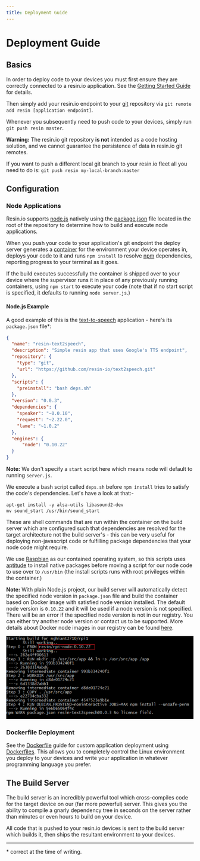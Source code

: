 ```yaml
---
title: Deployment Guide
---
```


# Deployment Guide

## Basics

In order to deploy code to your devices you must first ensure they are correctly
connected to a resin.io application. See the
[Getting Started Guide][getting-started] for details.

Then simply add your resin.io endpoint to your [git][git] repository via `git
remote add resin [application endpoint]`.

Whenever you subsequently need to push code to your devices, simply run
`git push resin master`.

__Warning:__ The resin.io git repository **is not** intended as a code hosting solution, and we cannot guarantee the persistence of data in resin.io git remotes.

If you want to push a different local git branch to your resin.io fleet all you need to do is:
`git push resin my-local-branch:master`

## Configuration

### Node Applications

Resin.io supports [node.js][node] natively using the [package.json][package]
file located in the root of the repository to determine how to build and execute
node applications.

When you push your code to your application's git endpoint the deploy server
generates a [container][container] for the environment your device operates in,
deploys your code to it and runs `npm install` to resolve [npm][npm]
dependencies, reporting progress to your terminal as it goes.

If the build executes successfully the container is shipped over to your device
where the supervisor runs it in place of any previously running containers,
using `npm start` to execute your code (note that if no start script is
specified, it defaults to running `node server.js`.)

#### Node.js Example

A good example of this is the [text-to-speech][text-to-speech] application -
here's its `package.json` file*:

```JSON
{
  "name": "resin-text2speech",
  "description": "Simple resin app that uses Google's TTS endpoint",
  "repository": {
    "type": "git",
    "url": "https://github.com/resin-io/text2speech.git"
  },
  "scripts": {
    "preinstall": "bash deps.sh"
  },
  "version": "0.0.3",
  "dependencies": {
    "speaker": "~0.0.10",
    "request": "~2.22.0",
    "lame": "~1.0.2"
  },
  "engines": {
      "node": "0.10.22"
  }
}
```

__Note:__ We don't specify a `start` script here which means node will default
to running `server.js`.

We execute a bash script called `deps.sh` before `npm install` tries to satisfy
the code's dependencies. Let's have a look at that:-

```shell
apt-get install -y alsa-utils libasound2-dev
mv sound_start /usr/bin/sound_start
```

These are shell commands that are run within the container on the build server
which are configured such that dependencies are resolved for the target
architecture not the build server's - this can be very useful for deploying
non-javascript code or fulfilling package dependencies that your node code
might require.

We use [Raspbian][raspbian] as our contained operating system, so this scripts
uses [aptitude][aptitude] to install native packages before moving a script for
our node code to use over to `/usr/bin` (the install scripts runs with root
privileges within the container.)

__Note:__ With plain Node.js project, our build server will automatically detect the specified node version in `package.json` file and build the container based on Docker image with satisfied node version installed. The default node version is `0.10.22` and it will be used if a node version is not specified. There will be an error if the specified node version is not in our registry. You can either try another node version or contact us to be supported. More details about Docker node images in our registry can be found [here][resin-base-image].

![terminal-builder-window](/img/terminal-builder-window.PNG)

### Dockerfile Deployment

See the [Dockerfile][dockerfile] guide for custom application deployment using
[Dockerfiles][docker-dockerfile]. This allows you to completely control the
Linux environment you deploy to your devices and write your application in
whatever programming language you prefer.

## The Build Server

The build server is an incredibly powerful tool which cross-compiles code for
the target device on our (far more powerful) server. This gives you the ability
to compile a gnarly dependency tree in seconds on the server rather than minutes
or even hours to build on your device.

All code that is pushed to your resin.io devices is sent to the build server
which builds it, then ships the resultant environment to your devices.

---

\* correct at the time of writing.

[getting-started]:/installing/gettingStarted
[dockerfile]:/deployment/dockerfile

[docker-dockerfile]:https://docs.docker.com/engine/reference/builder/

[package]:https://www.npmjs.org/doc/package.json.html
[container]:https://wiki.archlinux.org/index.php/Linux_Containers
[npm]:https://www.npmjs.org/
[text-to-speech]:https://github.com/resin-io/text2speech
[git]:http://git-scm.com/
[node]:http://nodejs.org/
[raspbian]:http://www.raspbian.org/
[aptitude]:https://wiki.debian.org/Aptitude
[resin-base-image]:/runtime/resin-base-images
